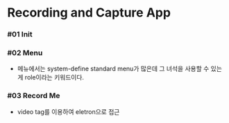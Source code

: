 # Recording and Capture App


### #01 Init

### #02 Menu

- 메뉴에서는 system-define standard menu가 많은데 그 녀석을 사용할 수 있는게 role이라는 키워드이다.

### #03 Record Me

- video tag를 이용하여 eletron으로 접근